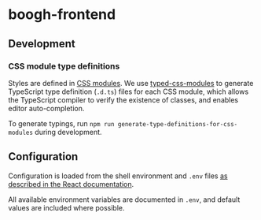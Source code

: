 # boogh-frontend

## Development

### CSS module type definitions

Styles are defined in [CSS modules](https://github.com/css-modules/css-modules). We use [typed-css-modules](https://github.com/Quramy/typed-css-modules) to generate TypeScript type definition (`.d.ts`) files for each CSS module, which allows the TypeScript compiler to verify the existence of classes, and enables editor auto-completion.

To generate typings, run `npm run generate-type-definitions-for-css-modules` during development.

## Configuration

Configuration is loaded from the shell environment and `.env` files [as described in the React documentation](https://facebook.github.io/create-react-app/docs/adding-custom-environment-variables).

All available environment variables are documented in `.env`, and default values are included where possible.
